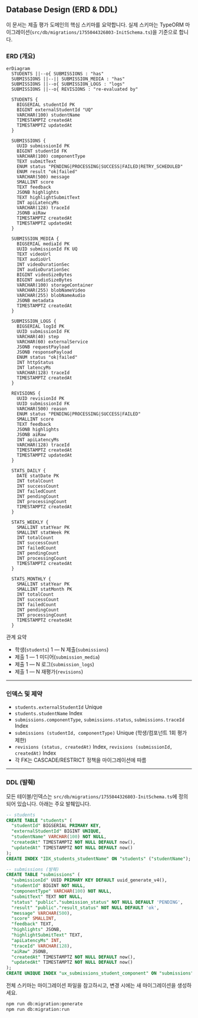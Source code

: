 ## Database Design (ERD & DDL)

이 문서는 제출 평가 도메인의 핵심 스키마를 요약합니다. 실제 스키마는 TypeORM 마이그레이션(`src/db/migrations/1755044326803-InitSchema.ts`)을 기준으로 합니다.

### ERD (개요)

```mermaid
erDiagram
  STUDENTS ||--o{ SUBMISSIONS : "has"
  SUBMISSIONS ||--|| SUBMISSION_MEDIA : "has"
  SUBMISSIONS ||--o{ SUBMISSION_LOGS : "logs"
  SUBMISSIONS ||--o{ REVISIONS : "re-evaluated by"

  STUDENTS {
    BIGSERIAL studentId PK
    BIGINT externalStudentId "UQ"
    VARCHAR(100) studentName
    TIMESTAMPTZ createdAt
    TIMESTAMPTZ updatedAt
  }

  SUBMISSIONS {
    UUID submissionId PK
    BIGINT studentId FK
    VARCHAR(100) componentType
    TEXT submitText
    ENUM status "PENDING|PROCESSING|SUCCESS|FAILED|RETRY_SCHEDULED"
    ENUM result "ok|failed"
    VARCHAR(500) message
    SMALLINT score
    TEXT feedback
    JSONB highlights
    TEXT highlightSubmitText
    INT apiLatencyMs
    VARCHAR(128) traceId
    JSONB aiRaw
    TIMESTAMPTZ createdAt
    TIMESTAMPTZ updatedAt
  }

  SUBMISSION_MEDIA {
    BIGSERIAL mediaId PK
    UUID submissionId FK UQ
    TEXT videoUrl
    TEXT audioUrl
    INT videoDurationSec
    INT audioDurationSec
    BIGINT videoSizeBytes
    BIGINT audioSizeBytes
    VARCHAR(100) storageContainer
    VARCHAR(255) blobNameVideo
    VARCHAR(255) blobNameAudio
    JSONB metadata
    TIMESTAMPTZ createdAt
  }

  SUBMISSION_LOGS {
    BIGSERIAL logId PK
    UUID submissionId FK
    VARCHAR(40) step
    VARCHAR(60) externalService
    JSONB requestPayload
    JSONB responsePayload
    ENUM status "ok|failed"
    INT httpStatus
    INT latencyMs
    VARCHAR(128) traceId
    TIMESTAMPTZ createdAt
  }

  REVISIONS {
    UUID revisionId PK
    UUID submissionId FK
    VARCHAR(500) reason
    ENUM status "PENDING|PROCESSING|SUCCESS|FAILED"
    SMALLINT score
    TEXT feedback
    JSONB highlights
    JSONB aiRaw
    INT apiLatencyMs
    VARCHAR(128) traceId
    TIMESTAMPTZ createdAt
    TIMESTAMPTZ updatedAt
  }

  STATS_DAILY {
    DATE statDate PK
    INT totalCount
    INT successCount
    INT failedCount
    INT pendingCount
    INT processingCount
    TIMESTAMPTZ createdAt
  }

  STATS_WEEKLY {
    SMALLINT statYear PK
    SMALLINT statWeek PK
    INT totalCount
    INT successCount
    INT failedCount
    INT pendingCount
    INT processingCount
    TIMESTAMPTZ createdAt
  }

  STATS_MONTHLY {
    SMALLINT statYear PK
    SMALLINT statMonth PK
    INT totalCount
    INT successCount
    INT failedCount
    INT pendingCount
    INT processingCount
    TIMESTAMPTZ createdAt
  }
```

관계 요약

- 학생(`students`) 1 — N 제출(`submissions`)
- 제출 1 — 1 미디어(`submission_media`)
- 제출 1 — N 로그(`submission_logs`)
- 제출 1 — N 재평가(`revisions`)

---

### 인덱스 및 제약

- `students.externalStudentId` Unique
- `students.studentName` Index
- `submissions.componentType`, `submissions.status`, `submissions.traceId` Index
- `submissions (studentId, componentType)` Unique (학생/컴포넌트 1회 평가 제한)
- `revisions (status, createdAt)` Index, `revisions (submissionId, createdAt)` Index
- 각 FK는 CASCADE/RESTRICT 정책을 마이그레이션에 따름

---

### DDL (발췌)

모든 테이블/인덱스는 `src/db/migrations/1755044326803-InitSchema.ts`에 정의되어 있습니다. 아래는 주요 발췌입니다.

```sql
-- students
CREATE TABLE "students" (
  "studentId" BIGSERIAL PRIMARY KEY,
  "externalStudentId" BIGINT UNIQUE,
  "studentName" VARCHAR(100) NOT NULL,
  "createdAt" TIMESTAMPTZ NOT NULL DEFAULT now(),
  "updatedAt" TIMESTAMPTZ NOT NULL DEFAULT now()
);
CREATE INDEX "IDX_students_studentName" ON "students" ("studentName");

-- submissions (발췌)
CREATE TABLE "submissions" (
  "submissionId" UUID PRIMARY KEY DEFAULT uuid_generate_v4(),
  "studentId" BIGINT NOT NULL,
  "componentType" VARCHAR(100) NOT NULL,
  "submitText" TEXT NOT NULL,
  "status" "public"."submission_status" NOT NULL DEFAULT 'PENDING',
  "result" "public"."result_status" NOT NULL DEFAULT 'ok',
  "message" VARCHAR(500),
  "score" SMALLINT,
  "feedback" TEXT,
  "highlights" JSONB,
  "highlightSubmitText" TEXT,
  "apiLatencyMs" INT,
  "traceId" VARCHAR(128),
  "aiRaw" JSONB,
  "createdAt" TIMESTAMPTZ NOT NULL DEFAULT now(),
  "updatedAt" TIMESTAMPTZ NOT NULL DEFAULT now()
);
CREATE UNIQUE INDEX "ux_submissions_student_component" ON "submissions" ("studentId", "componentType");
```

전체 스키마는 마이그레이션 파일을 참고하시고, 변경 시에는 새 마이그레이션을 생성하세요.

```bash
npm run db:migration:generate
npm run db:migration:run
```


